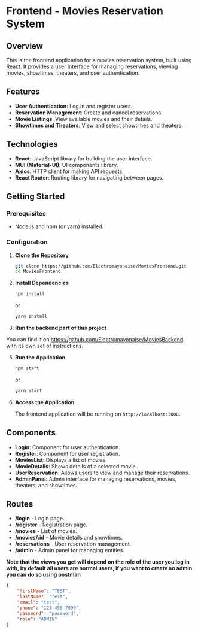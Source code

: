 # Frontend - Movies Reservation System

## Overview

This is the frontend application for a movies reservation system, built using React. It provides a user interface for managing reservations, viewing movies, showtimes, theaters, and user authentication.

## Features

- **User Authentication**: Log in and register users.
- **Reservation Management**: Create and cancel reservations.
- **Movie Listings**: View available movies and their details.
- **Showtimes and Theaters**: View and select showtimes and theaters.

## Technologies

- **React**: JavaScript library for building the user interface.
- **MUI (Material-UI)**: UI components library.
- **Axios**: HTTP client for making API requests.
- **React Router**: Routing library for navigating between pages.

## Getting Started

### Prerequisites

- Node.js and npm (or yarn) installed.

### Configuration

1. **Clone the Repository**

   ```bash
   git clone https://github.com/Electromayonaise/MoviesFrontend.git
   cd MoviesFrontend
   ```
2. **Install Dependencies**

   ```bash
   npm install
   ```

   or

   ```bash
   yarn install
   ```
3. **Run the backend part of this project**

  You can find it on https://github.com/Electromayonaise/MoviesBackend with its own set of instructions. 

5. **Run the Application**

   ```bash
   npm start
   ```

   or

   ```bash
   yarn start
   ```

4. **Access the Application**

   The frontend application will be running on `http://localhost:3000`.


## Components

- **Login**: Component for user authentication.
- **Register**: Component for user registration.
- **MoviesList**: Displays a list of movies.
- **MovieDetails**: Shows details of a selected movie.
- **UserReservation**: Allows users to view and manage their reservations.
- **AdminPanel**: Admin interface for managing reservations, movies, theaters, and showtimes.

## Routes

- **/login** - Login page.
- **/register** - Registration page.
- **/movies** - List of movies.
- **/movies/:id** - Movie details and showtimes.
- **/reservations** - User reservation management.
- **/admin** - Admin panel for managing entities.

**Note that the views you get will depend on the role of the user you log in with, by default all users are normal users, if you want to create an admin you can do so using postman**
```json
{
    "firstName": "TEST",
    "lastName": "test",
    "email": "test",
    "phone": "123-456-7890",
    "password": "password",
    "role": "ADMIN" 
}
```

